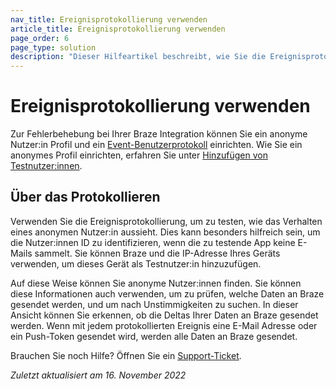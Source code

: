 ```yaml
---
nav_title: Ereignisprotokollierung verwenden
article_title: Ereignisprotokollierung verwenden
page_order: 6
page_type: solution
description: "Dieser Hilfeartikel beschreibt, wie Sie die Ereignisprotokollierung zur Fehlerbehebung bei Ihrer Braze Integration verwenden können."
---
```


# Ereignisprotokollierung verwenden

Zur Fehlerbehebung bei Ihrer Braze Integration können Sie ein anonyme Nutzer:in Profil und ein [Event-Benutzerprotokoll]({{site.baseurl}}/user_guide/administrative/app_settings/developer_console/event_user_log_tab) einrichten. Wie Sie ein anonymes Profil einrichten, erfahren Sie unter [Hinzufügen von Testnutzer:innen]({{site.baseurl}}/user_guide/administrative/app_settings/developer_console/internal_groups_tab/#adding-test-users).

## Über das Protokollieren

Verwenden Sie die Ereignisprotokollierung, um zu testen, wie das Verhalten eines anonymen Nutzer:in aussieht. Dies kann besonders hilfreich sein, um die Nutzer:innen ID zu identifizieren, wenn die zu testende App keine E-Mails sammelt. Sie können Braze und die IP-Adresse Ihres Geräts verwenden, um dieses Gerät als Testnutzer:in hinzuzufügen.

Auf diese Weise können Sie anonyme Nutzer:innen finden. Sie können diese Informationen auch verwenden, um zu prüfen, welche Daten an Braze gesendet werden, und um nach Unstimmigkeiten zu suchen. In dieser Ansicht können Sie erkennen, ob die Deltas Ihrer Daten an Braze gesendet werden. Wenn mit jedem protokollierten Ereignis eine E-Mail Adresse oder ein Push-Token gesendet wird, werden alle Daten an Braze gesendet.

Brauchen Sie noch Hilfe? Öffnen Sie ein [Support-Ticket]({{site.baseurl}}/braze_support/).

_Zuletzt aktualisiert am 16\. November 2022_

